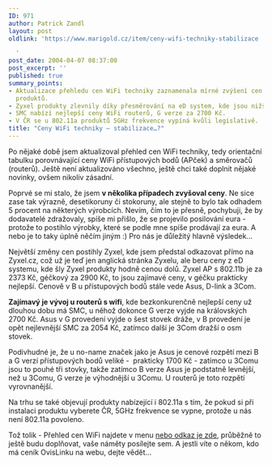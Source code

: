 ```yaml
---
ID: 971
author: Patrick Zandl
layout: post
oldlink: 'https://www.marigold.cz/item/ceny-wifi-techniky-stabilizace

  '
post_date: 2004-04-07 08:37:00
post_excerpt: ''
published: true
summary_points:
- Aktualizace přehledu cen WiFi techniky zaznamenala mírné zvýšení cen u některých
  produktů.
- Zyxel produkty zlevnily díky přesměrování na eD system, kde jsou nižší ceny.
- SMC nabízí nejlepší ceny WiFi routerů, G verze za 2700 Kč.
- V ČR se u 802.11a produktů 5GHz frekvence vypíná kvůli legislativě.
title: "Ceny WiFi techniky – stabilizace…?"
---
```


<p>
Po nějaké době jsem aktualizoval přehled cen WiFi techniky, tedy orientační tabulku porovnávající ceny WiFi přístupových bodů (APček) a směrovačů (routerů). Ještě není aktualizováno všechno, ještě chci také doplnit nějaké novinky, ovšem nikoliv zásadní. </p>

<p>
Poprvé se mi stalo, že jsem <STRONG>v několika případech zvyšoval ceny</STRONG>. Ne sice zase tak výrazně, desetikoruny či stokoruny, ale stejně to bylo tak odhadem 5 procent na některých výrobcích. Nevím, čím to je přesně, pochybuji, že by dodavatelé zdražovaly, spíše mi přišlo, že se projevilo posilování eura - protože to postihlo výrobky, které se podle mne spíše prodávají za eura. A nebo je to taky úplně něčím jiným :) Pro nás je důležitý hlavně výsledek...</p>

<p>
Největší změny cen postihly Zyxel, kde jsem předstal odkazovat přímo na Zyxel.cz, což už je teď jen anglická stránka Zyxelu, ale beru ceny z eD systemu, kde šly Zyxel produkty hodně cenou dolů. Zyxel AP s 802.11b je za 2373 Kč, géčkový za 2900 Kč, to jsou zajímavé ceny, v géčku prakticky nejlepší. Cenově v B u přístupových bodů stále vede Asus, D-link a 3Com. </p>

<p>
<STRONG>Zajímavý je vývoj u routerů s wifi</STRONG>, kde bezkonkurenčně nejlepší ceny už dlouhou dobu má SMC, u něhož dokonce G verze vyjde na královských 2700 Kč. Asus v G provedení vyjde o šest stovek dráže, v B provedení je opět nejlevnější SMC za 2054 Kč, zatímco další je 3Com dražší o osm stovek. </p>

<p>
Podivhudné je, že u no-name značek jako je Asus je cenové rozpětí mezi B a G verzí přístupových bodů veliké -&#160; prakticky 1700 Kč - zatímco u 3Comu jsou to pouhé tři stovky, takže zatímco B verze Asus je podstatně levnější, než u 3Comu, G verze je výhodnější u 3Comu. U routerů je toto rozpětí vyrovnanější. </p>

<p>
Na trhu se také objevují produkty nabízející i 802.11a s tím, že pokud si při instalaci produktu vyberete ČR, 5GHz frekvence se vypne, protože u nás není 802.11a povoleno. </p>

<p>
Tož tolik - Přehled cen WiFi najdete v menu <A href="/prehledwifi">nebo odkaz je zde</A>, průběžně to ještě budu doplňovat, vaše náměty posílejte sem. A jestli víte o někom, kdo má ceník OvisLinku na webu, dejte vědět...</p>